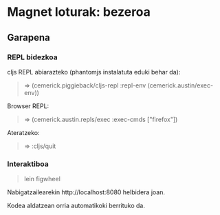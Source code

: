 # Magnet loturak: bezeroa

## Garapena

### REPL bidezkoa

cljs REPL abiarazteko (phantomjs instalatuta eduki behar da):

> => (cemerick.piggieback/cljs-repl :repl-env (cemerick.austin/exec-env))

Browser REPL:

> => (cemerick.austin.repls/exec :exec-cmds ["firefox"])

Ateratzeko:

> => :cljs/quit

### Interaktiboa

> lein figwheel

Nabigatzailearekin http://localhost:8080 helbidera joan.

Kodea aldatzean orria automatikoki berrituko da.